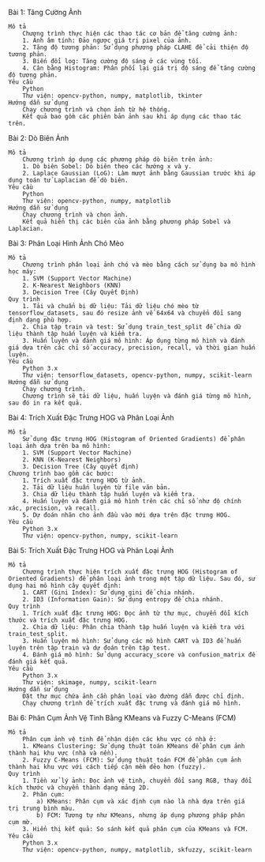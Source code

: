 Bài 1: Tăng Cường Ảnh

	Mô tả
 		Chương trình thực hiện các thao tác cơ bản để tăng cường ảnh:
		1. Ảnh âm tính: Đảo ngược giá trị pixel của ảnh.
		2. Tăng độ tương phản: Sử dụng phương pháp CLAHE để cải thiện độ tương phản.
		3. Biến đổi log: Tăng cường độ sáng ở các vùng tối.
		4. Cân bằng Histogram: Phân phối lại giá trị độ sáng để tăng cường độ tương phản.
	Yêu cầu
 		Python
	 	Thư viện: opencv-python, numpy, matplotlib, tkinter
	Hướng dẫn sử dụng
 		Chạy chương trình và chọn ảnh từ hệ thống.
	 	Kết quả bao gồm các phiên bản ảnh sau khi áp dụng các thao tác trên.

Bài 2: Dò Biên Ảnh

	Mô tả
 		Chương trình áp dụng các phương pháp dò biên trên ảnh:
		1. Dò biên Sobel: Dò biên theo các hướng x và y.
		2. Laplace Gaussian (LoG): Làm mượt ảnh bằng Gaussian trước khi áp dụng toán tử Laplacian để dò biên.
	Yêu cầu
		Python
		Thư viện: opencv-python, numpy, matplotlib
	Hướng dẫn sử dụng
		Chạy chương trình và chọn ảnh.
		Kết quả hiển thị các biên của ảnh bằng phương pháp Sobel và Laplacian.

Bài 3: Phân Loại Hình Ảnh Chó Mèo

	Mô tả
		Chương trình phân loại ảnh chó và mèo bằng cách sử dụng ba mô hình học máy:
		1. SVM (Support Vector Machine)
		2. K-Nearest Neighbors (KNN)
		3. Decision Tree (Cây Quyết Định)
	Quy trình
		1. Tải và chuẩn bị dữ liệu: Tải dữ liệu chó mèo từ tensorflow_datasets, sau đó resize ảnh về 64x64 và chuyển đổi sang định dạng phù hợp.
		2. Chia tập train và test: Sử dụng train_test_split để chia dữ liệu thành tập huấn luyện và kiểm tra.
		3. Huấn luyện và đánh giá mô hình: Áp dụng từng mô hình và đánh giá dựa trên các chỉ số accuracy, precision, recall, và thời gian huấn luyện.
	Yêu cầu
		Python 3.x
		Thư viện: tensorflow_datasets, opencv-python, numpy, scikit-learn
	Hướng dẫn sử dụng
		Chạy chương trình.
		Chương trình sẽ tải dữ liệu, huấn luyện và đánh giá từng mô hình, sau đó in ra kết quả.

Bài 4: Trích Xuất Đặc Trưng HOG và Phân Loại Ảnh

	Mô tả
		Sử dụng đặc trưng HOG (Histogram of Oriented Gradients) để phân loại ảnh dựa trên ba mô hình:
		1. SVM (Support Vector Machine)
		2. KNN (K-Nearest Neighbors)
		3. Decision Tree (Cây quyết định)
	Chương trình bao gồm các bước:
		1. Trích xuất đặc trưng HOG từ ảnh.
		2. Tải dữ liệu huấn luyện từ file văn bản.
		3. Chia dữ liệu thành tập huấn luyện và kiểm tra.
		4. Huấn luyện và đánh giá mô hình trên các chỉ số như độ chính xác, precision, và recall.
		5. Dự đoán nhãn cho ảnh đầu vào mới dựa trên đặc trưng HOG.
	Yêu cầu
		Python 3.x
		Thư viện: opencv-python, numpy, scikit-learn

Bài 5: Trích Xuất Đặc Trưng HOG và Phân Loại Ảnh

	Mô tả
		Chương trình thực hiện trích xuất đặc trưng HOG (Histogram of Oriented Gradients) để phân loại ảnh trong một tập dữ liệu. Sau đó, sử dụng hai mô hình cây quyết định:
		1. CART (Gini Index): Sử dụng gini để chia nhánh.
		2. ID3 (Information Gain): Sử dụng entropy để chia nhánh.
	Quy trình
		1. Trích xuất đặc trưng HOG: Đọc ảnh từ thư mục, chuyển đổi kích thước và trích xuất đặc trưng HOG.
		2. Chia dữ liệu: Phân chia thành tập huấn luyện và kiểm tra với train_test_split.
		3. Huấn luyện mô hình: Sử dụng các mô hình CART và ID3 để huấn luyện trên tập train và dự đoán trên tập test.
		4. Đánh giá mô hình: Sử dụng accuracy_score và confusion_matrix để đánh giá kết quả.
	Yêu cầu
		Python 3.x
		Thư viện: skimage, numpy, scikit-learn
	Hướng dẫn sử dụng
		Đặt thư mục chứa ảnh cần phân loại vào đường dẫn được chỉ định.
		Chạy chương trình để trích xuất đặc trưng và đánh giá mô hình.

Bài 6: Phân Cụm Ảnh Vệ Tinh Bằng KMeans và Fuzzy C-Means (FCM)

	Mô tả
		Phân cụm ảnh vệ tinh để nhận diện các khu vực có nhà ở:
		1. KMeans Clustering: Sử dụng thuật toán KMeans để phân cụm ảnh thành hai khu vực (nhà và nền).
		2. Fuzzy C-Means (FCM): Sử dụng thuật toán FCM để phân cụm ảnh thành hai khu vực với cách tiếp cận mềm dẻo hơn (fuzzy).
	Quy trình
		1. Tiền xử lý ảnh: Đọc ảnh vệ tinh, chuyển đổi sang RGB, thay đổi kích thước và chuyển thành dạng mảng 2D.
		2. Phân cụm:
			a) KMeans: Phân cụm và xác định cụm nào là nhà dựa trên giá trị trung bình màu.
			b) FCM: Tương tự như KMeans, nhưng áp dụng phương pháp phân cụm mờ.
		3. Hiển thị kết quả: So sánh kết quả phân cụm của KMeans và FCM.
	Yêu cầu
		Python 3.x
		Thư viện: opencv-python, numpy, matplotlib, skfuzzy, scikit-learn

